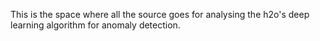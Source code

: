 This is the space where all the source goes for analysing the h2o's deep learning algorithm for anomaly detection.
